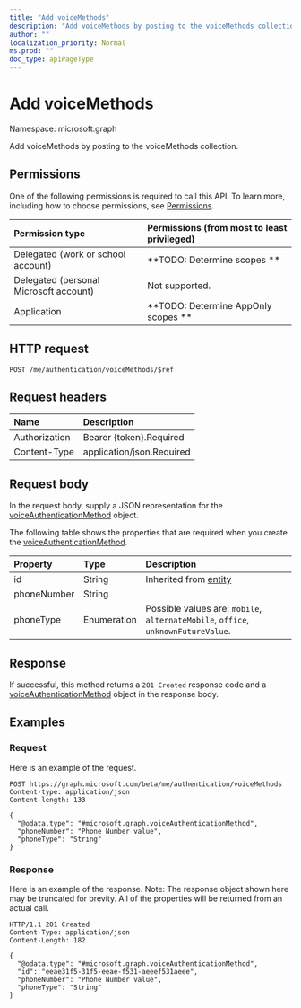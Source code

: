 ```yaml
---
title: "Add voiceMethods"
description: "Add voiceMethods by posting to the voiceMethods collection."
author: ""
localization_priority: Normal
ms.prod: ""
doc_type: apiPageType
---
```


# Add voiceMethods

Namespace: microsoft.graph

Add voiceMethods by posting to the voiceMethods collection.

## Permissions
One of the following permissions is required to call this API. To learn more, including how to choose permissions, see [Permissions](/concepts/permissions-reference.md).

|Permission type|Permissions (from most to least privileged)|
|:---|:---|
|Delegated (work or school account)|**TODO: Determine scopes **|
|Delegated (personal Microsoft account)|Not supported.|
|Application|**TODO: Determine AppOnly scopes **|

## HTTP request
<!-- {
  "blockType": "ignored"
}
-->
``` http
POST /me/authentication/voiceMethods/$ref
```

## Request headers
|Name|Description|
|:---|:---|
|Authorization|Bearer {token}.Required|
|Content-Type|application/json.Required|

## Request body
In the request body, supply a JSON representation for the [voiceAuthenticationMethod](../resources/voiceauthenticationmethod.md) object.

The following table shows the properties that are required when you create the [voiceAuthenticationMethod](../resources/voiceauthenticationmethod.md).

|Property|Type|Description|
|:---|:---|:---|
|id|String| Inherited from [entity](../resources/entity.md)|
|phoneNumber|String||
|phoneType|Enumeration| Possible values are: `mobile`, `alternateMobile`, `office`, `unknownFutureValue`.|



## Response
If successful, this method returns a `201 Created` response code and a [voiceAuthenticationMethod](../resources/voiceauthenticationmethod.md) object in the response body.

## Examples

### Request
Here is an example of the request.
<!-- {
  "blockType": "request",
  "name": "create_voiceauthenticationmethod_from_"
}
-->
``` http
POST https://graph.microsoft.com/beta/me/authentication/voiceMethods
Content-type: application/json
Content-length: 133

{
  "@odata.type": "#microsoft.graph.voiceAuthenticationMethod",
  "phoneNumber": "Phone Number value",
  "phoneType": "String"
}
```

### Response
Here is an example of the response. Note: The response object shown here may be truncated for brevity. All of the properties will be returned from an actual call.
<!-- {
  "blockType": "response",
  "truncated": true,
  "@odata.type": "microsoft.graph.voiceauthenticationmethod"
}
-->
``` http
HTTP/1.1 201 Created
Content-Type: application/json
Content-Length: 182

{
  "@odata.type": "#microsoft.graph.voiceAuthenticationMethod",
  "id": "eeae31f5-31f5-eeae-f531-aeeef531aeee",
  "phoneNumber": "Phone Number value",
  "phoneType": "String"
}
```

